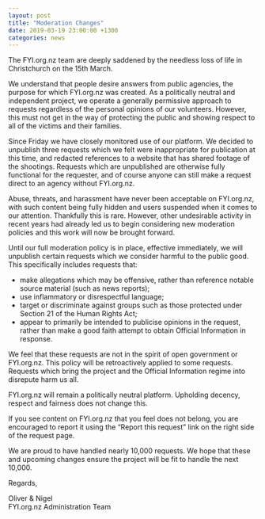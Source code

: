 ```yaml
---
layout: post
title: "Moderation Changes"
date: 2019-03-19 23:00:00 +1300
categories: news
---
```


The FYI.org.nz team are deeply saddened by the needless loss of life in Christchurch on the 15th March.

We understand that people desire answers from public agencies, the purpose for which FYI.org.nz was created. As a politically neutral and independent project, we operate a generally permissive approach to requests regardless of the personal opinions of our volunteers. However, this must not get in the way of protecting the public and showing respect to all of the victims and their families.

Since Friday we have closely monitored use of our platform.  We decided to unpublish three requests which we felt were inappropriate for publication at this time, and redacted references to a website that has shared footage of the shootings. Requests which are unpublished are otherwise fully functional for the requester, and of course anyone can still make a request direct to an agency without FYI.org.nz.

Abuse, threats, and harassment have never been acceptable on FYI.org.nz, with such content being fully hidden and users suspended when it comes to our attention. Thankfully this is rare. However, other undesirable activity in recent years had already led us to begin considering new moderation policies and this work will now be brought forward.

Until our full moderation policy is in place, effective immediately, we will unpublish certain requests which we consider harmful to the public good. This specifically includes requests that:

* make allegations which may be offensive, rather than reference notable source material (such as news reports);
* use inflammatory or disrespectful language;
* target or discriminate against groups such as those protected under Section 21 of the Human Rights Act;
* appear to primarily be intended to publicise opinions in the request, rather than make a good faith attempt to obtain Official Information in response.

We feel that these requests are not in the spirit of open government or FYI.org.nz.  This policy will be retroactively applied to some requests. Requests which bring the project and the Official Information regime into disrepute harm us all.

FYI.org.nz will remain a politically neutral platform. Upholding decency, respect and fairness does not change this.

If you see content on FYI.org.nz that you feel does not belong, you are encouraged to report it using the “Report this request” link on the right side of the request page.

We are proud to have handled nearly 10,000 requests. We hope that these and upcoming changes ensure the project will be fit to handle the next 10,000.

Regards,

Oliver & Nigel  
FYI.org.nz Administration Team
